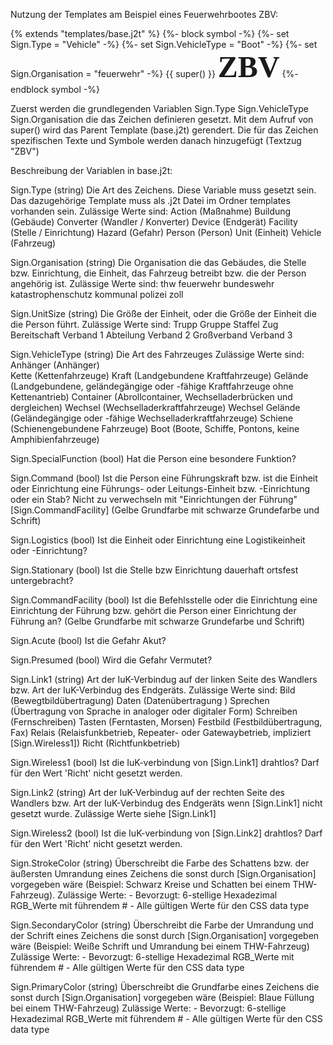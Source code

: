 Nutzung der Templates am Beispiel eines Feuerwehrbootes ZBV:

{% extends "templates/base.j2t" %}
{%- block symbol -%}
	{%- set Sign.Type = "Vehicle" -%}
	{%- set Sign.VehicleType = "Boot" -%}
	{%- set Sign.Organisation = "feuerwehr" -%}
	{{ super() }}
	<text style="font-family: 'Roboto Slab'; font-weight: bold; font-size: 48px; text-anchor: middle;" fill="#FFFFFF" x="128" y="153">ZBV</text>
{%- endblock symbol -%}

Zuerst werden die grundlegenden Variablen
	Sign.Type
	Sign.VehicleType
	Sign.Organisation
 die das Zeichen definieren gesetzt.
Mit dem Aufruf von super() wird das Parent Template (base.j2t) gerendert.
Die für das Zeichen spezifischen Texte und Symbole werden danach hinzugefügt (Textzug "ZBV")


Beschreibung der Variablen in base.j2t:

Sign.Type (string)
	Die Art des Zeichens. Diese Variable muss gesetzt sein.
	Das dazugehörige Template muss als .j2t Datei im Ordner templates vorhanden sein.
	Zulässige Werte sind:
		Action			(Maßnahme)
		Buildung		(Gebäude)
		Converter		(Wandler / Konverter)
		Device			(Endgerät)
		Facility		(Stelle / Einrichtung)
		Hazard			(Gefahr)
		Person			(Person)
		Unit			(Einheit)
		Vehicle			(Fahrzeug)

Sign.Organisation (string)
	Die Organisation die 
		das Gebäudes,
		die Stelle bzw. Einrichtung,
		die Einheit,
		das Fahrzeug
	betreibt bzw. 
		die der Person
	angehörig ist.
	Zulässige Werte sind:
		thw
		feuerwehr
		bundeswehr
		katastrophenschutz
		kommunal
		polizei
		zoll

Sign.UnitSize (string)
	Die Größe der Einheit, oder
	die Größe der Einheit die die Person führt.
	Zulässige Werte sind:
		Trupp
		Gruppe
		Staffel
		Zug
		Bereitschaft
		Verband 1
		Abteilung
		Verband 2
		Großverband
		Verband 3

Sign.VehicleType (string)
	Die Art des Fahrzeuges
	Zulässige Werte sind:
		Anhänger			(Anhänger)	
		Kette				(Kettenfahrzeuge)
		Kraft				(Landgebundene Kraftfahrzeuge)
		Gelände				(Landgebundene, geländegängige oder -fähige Kraftfahrzeuge ohne Kettenantrieb)
		Container			(Abrollcontainer, Wechselladerbrücken und dergleichen)
		Wechsel				(Wechselladerkraftfahrzeuge)
		Wechsel Gelände		(Geländegängige oder -fähige Wechselladerkraftfahrzeuge)
		Schiene				(Schienengebundene Fahrzeuge)
		Boot				(Boote, Schiffe, Pontons, keine Amphibienfahrzeuge)

Sign.SpecialFunction (bool)
	Hat die Person eine besondere Funktion?

Sign.Command (bool)
	Ist die Person eine Führungskraft bzw. 
	ist die Einheit oder Einrichtung eine Führungs- oder Leitungs-Einheit bzw. -Einrichtung oder ein Stab?
	Nicht zu verwechseln mit "Einrichtungen der Führung" [Sign.CommandFacility] (Gelbe Grundfarbe mit schwarze Grundefarbe und Schrift)

Sign.Logistics (bool)
	Ist die Einheit oder Einrichtung eine Logistikeinheit oder -Einrichtung?

Sign.Stationary (bool)
	Ist die Stelle bzw Einrichtung dauerhaft ortsfest untergebracht?

Sign.CommandFacility (bool)
	Ist die Befehlsstelle oder 
	die Einrichtung
	eine Einrichtung der Führung bzw.
	gehört die Person einer Einrichtung der Führung an?
	(Gelbe Grundfarbe mit schwarze Grundefarbe und Schrift)

Sign.Acute (bool)
	Ist die Gefahr Akut?

Sign.Presumed (bool)
	Wird die Gefahr Vermutet?

Sign.Link1 (string)
	Art der IuK-Verbindug auf der linken Seite des Wandlers bzw.
	Art der IuK-Verbindug des Endgeräts.
	Zulässige Werte sind:
		Bild		(Bewegtbildübertragung)
		Daten		(Datenübertragung )
		Sprechen	(Übertragung von Sprache in analoger oder digitaler Form)
		Schreiben	(Fernschreiben)
		Tasten		(Ferntasten, Morsen)
		Festbild	(Festbildübertragung, Fax)
		Relais		(Relaisfunkbetrieb, Repeater- oder Gatewaybetrieb, impliziert [Sign.Wireless1])
		Richt		(Richtfunkbetrieb)

Sign.Wireless1 (bool)
	Ist die IuK-verbindung von [Sign.Link1] drahtlos?
	Darf für den Wert 'Richt' nicht gesetzt werden.

Sign.Link2 (string)
	Art der IuK-Verbindug auf der rechten Seite des Wandlers bzw.
	Art der IuK-Verbindug des Endgeräts wenn [Sign.Link1] nicht gesetzt wurde.
	Zulässige Werte siehe [Sign.Link1]

Sign.Wireless2 (bool)
	Ist die IuK-verbindung von [Sign.Link2] drahtlos?
	Darf für den Wert 'Richt' nicht gesetzt werden.

Sign.StrokeColor (string)
	Überschreibt die Farbe des Schattens bzw. der äußersten Umrandung eines Zeichens die sonst durch [Sign.Organisation] vorgegeben wäre (Beispiel: Schwarz Kreise und Schatten bei einem THW-Fahrzeug).
	Zulässige Werte:
		- Bevorzugt: 6-stellige Hexadezimal RGB_Werte mit führendem #
		- Alle gültigen Werte für den <color> CSS data type
	
Sign.SecondaryColor (string)
	Überschreibt die Farbe der Umrandung und der Schrift eines Zeichens die sonst durch [Sign.Organisation] vorgegeben wäre (Beispiel: Weiße Schrift und Umrandung bei einem THW-Fahrzeug)
	Zulässige Werte:
		- Bevorzugt: 6-stellige Hexadezimal RGB_Werte mit führendem #
		- Alle gültigen Werte für den <color> CSS data type

Sign.PrimaryColor (string)
	Überschreibt die Grundfarbe eines Zeichens die sonst durch [Sign.Organisation] vorgegeben wäre (Beispiel: Blaue Füllung bei einem THW-Fahrzeug)
	Zulässige Werte:
		- Bevorzugt: 6-stellige Hexadezimal RGB_Werte mit führendem #
		- Alle gültigen Werte für den <color> CSS data type